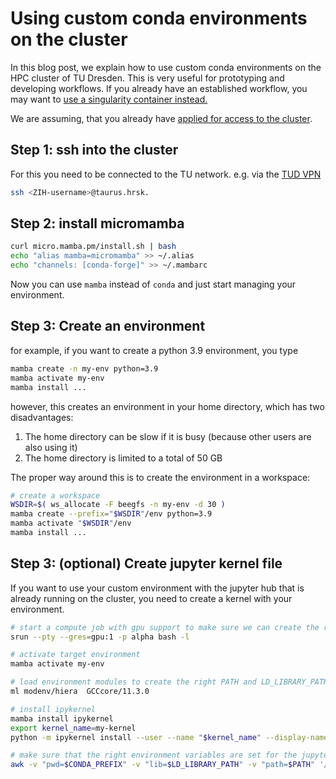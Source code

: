# Using custom conda environments on the cluster

In this blog post, we explain how to use custom conda environments on the HPC cluster of TU Dresden. This is very useful for prototyping and developing workflows. If you already have an established workflow, you may want to [use a singularity container instead.](../devbio-devbio-napari_cluster/readme.md)

We are assuming, that you already have [applied for access to the cluster](../devbio-napari_cluster_setup/readme.md).

## Step 1: ssh into the cluster

For this you need to be connected to the TU network. e.g. via the [TUD VPN](https://tu-dresden.de/zih/dienste/service-katalog/arbeitsumgebung/zugang_datennetz/vpn/openvpn)

```bash
ssh <ZIH-username>@taurus.hrsk.
```

## Step 2: install micromamba

```bash
curl micro.mamba.pm/install.sh | bash
echo "alias mamba=micromamba" >> ~/.alias
echo "channels: [conda-forge]" >> ~/.mambarc
```

Now you can use `mamba` instead of `conda` and just start managing your environment.

## Step 3: Create an environment

for example, if you want to create a python 3.9 environment, you type

```bash
mamba create -n my-env python=3.9
mamba activate my-env
mamba install ...
```

however, this creates an environment in your home directory, which has two disadvantages:

1. The home directory can be slow if it is busy (because other users are also using it)
2. The home directory is limited to a total of 50 GB

The proper way around this is to create the environment in a workspace:

```bash
# create a workspace
WSDIR=$( ws_allocate -F beegfs -n my-env -d 30 )
mamba create --prefix="$WSDIR"/env python=3.9
mamba activate "$WSDIR"/env
mamba install ...
```

## Step 3: (optional) Create jupyter kernel file

If you want to use your custom environment with the jupyter hub that is already running on the cluster, you need to create a kernel with your environment.

```bash
# start a compute job with gpu support to make sure we can create the right PATH and LD_LIBRARY_PATH variables
srun --pty --gres=gpu:1 -p alpha bash -l

# activate target environment
mamba activate my-env

# load environment modules to create the right PATH and LD_LIBRARY_PATH variables
ml modenv/hiera  GCCcore/11.3.0

# install ipykernel
mamba install ipykernel
export kernel_name=my-kernel
python -m ipykernel install --user --name "$kernel_name" --display-name="$kernel_name"

# make sure that the right environment variables are set for the jupyter kernel
awk -v "pwd=$CONDA_PREFIX" -v "lib=$LD_LIBRARY_PATH" -v "path=$PATH" '/^ \"display/ && !modif { printf(" \"env\": {\n  \"LD_LIBRARY_PATH\": \""pwd"/lib:"lib"\",\n  \"PATH\": \""pwd"/bin:"path"\",\n  \"CONDA_PREFIX\": \""pwd"\"\n },\n"); modif=1 } {print}' ~/.local/share/jupyter/kernels/"$kernel_name"/kernel.json > /tmp/"$USER"tmp && mv /tmp/"$USER"tmp ~/.local/share/jupyter/kernels/"$kernel_name"/kernel.json
